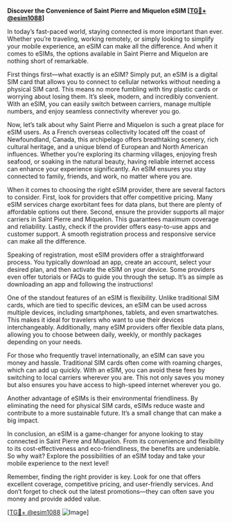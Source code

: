 **Discover the Convenience of Saint Pierre and Miquelon eSIM [[TG💪+ @esim1088](https://t.me/s/esim1088)]**

In today’s fast-paced world, staying connected is more important than ever. Whether you’re traveling, working remotely, or simply looking to simplify your mobile experience, an eSIM can make all the difference. And when it comes to eSIMs, the options available in Saint Pierre and Miquelon are nothing short of remarkable.

First things first—what exactly is an eSIM? Simply put, an eSIM is a digital SIM card that allows you to connect to cellular networks without needing a physical SIM card. This means no more fumbling with tiny plastic cards or worrying about losing them. It’s sleek, modern, and incredibly convenient. With an eSIM, you can easily switch between carriers, manage multiple numbers, and enjoy seamless connectivity wherever you go.

Now, let’s talk about why Saint Pierre and Miquelon is such a great place for eSIM users. As a French overseas collectivity located off the coast of Newfoundland, Canada, this archipelago offers breathtaking scenery, rich cultural heritage, and a unique blend of European and North American influences. Whether you’re exploring its charming villages, enjoying fresh seafood, or soaking in the natural beauty, having reliable internet access can enhance your experience significantly. An eSIM ensures you stay connected to family, friends, and work, no matter where you are.

When it comes to choosing the right eSIM provider, there are several factors to consider. First, look for providers that offer competitive pricing. Many eSIM services charge exorbitant fees for data plans, but there are plenty of affordable options out there. Second, ensure the provider supports all major carriers in Saint Pierre and Miquelon. This guarantees maximum coverage and reliability. Lastly, check if the provider offers easy-to-use apps and customer support. A smooth registration process and responsive service can make all the difference.

Speaking of registration, most eSIM providers offer a straightforward process. You typically download an app, create an account, select your desired plan, and then activate the eSIM on your device. Some providers even offer tutorials or FAQs to guide you through the setup. It’s as simple as downloading an app and following the instructions!

One of the standout features of an eSIM is flexibility. Unlike traditional SIM cards, which are tied to specific devices, an eSIM can be used across multiple devices, including smartphones, tablets, and even smartwatches. This makes it ideal for travelers who want to use their devices interchangeably. Additionally, many eSIM providers offer flexible data plans, allowing you to choose between daily, weekly, or monthly packages depending on your needs.

For those who frequently travel internationally, an eSIM can save you money and hassle. Traditional SIM cards often come with roaming charges, which can add up quickly. With an eSIM, you can avoid these fees by switching to local carriers wherever you are. This not only saves you money but also ensures you have access to high-speed internet wherever you go.

Another advantage of eSIMs is their environmental friendliness. By eliminating the need for physical SIM cards, eSIMs reduce waste and contribute to a more sustainable future. It’s a small change that can make a big impact.

In conclusion, an eSIM is a game-changer for anyone looking to stay connected in Saint Pierre and Miquelon. From its convenience and flexibility to its cost-effectiveness and eco-friendliness, the benefits are undeniable. So why wait? Explore the possibilities of an eSIM today and take your mobile experience to the next level! 

Remember, finding the right provider is key. Look for one that offers excellent coverage, competitive pricing, and user-friendly services. And don’t forget to check out the latest promotions—they can often save you money and provide added value.

[[TG💪+ @esim1088](https://t.me/s/esim1088) ![Image](https://i.postimg.cc/Y0z9fWf4/image.png)]